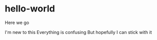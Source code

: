 # hello-world
Here we go

I'm new to this
Everything is confusing
But hopefully I can stick with it
